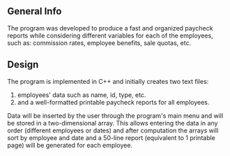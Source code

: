 General Info
------------

The program was developed to produce a fast and organized paycheck reports while considering different variables for each of the employees, such as: commission rates, employee benefits, sale quotas, etc.

Design
------

The program is implemented in C++ and initially creates two text files:
1. employees' data such as name, id, type, etc.
2. and a well-formatted printable paycheck reports for all employees.   

Data will be inserted by the user through the program's main menu and will be stored in a two-dimensional array. This allows entering the data in any order (different employees or dates) and after computation the arrays will sort by employee and date and a 50-line report (equivalent to 1 printable page) will be generated for each employee.

